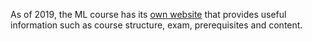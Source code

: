 As of 2019, the ML course has its [own website](https://sites.google.com/diku.edu/machine-learning-courses/ml) that provides useful information such as course structure, exam, prerequisites and content.
